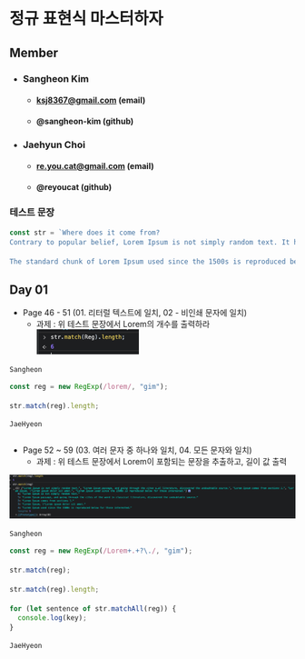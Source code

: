# 정규 표현식 마스터하자

## Member

- ### Sangheon Kim
  - #### ksj8367@gmail.com (email)
  - #### @sangheon-kim (github)
- ### Jaehyun Choi
  - #### re.you.cat@gmail.com (email)
  - #### @reyoucat (github)

### 테스트 문장

```js
const str = `Where does it come from?
Contrary to popular belief, Lorem Ipsum is not simply random text. It has roots in a piece of classical Latin literature from 45 BC, making it over 2000 years old. Richard McClintock, a Latin professor at Hampden-Sydney College in Virginia, looked up one of the more obscure Latin words, consectetur, from a Lorem Ipsum passage, and going through the cites of the word in classical literature, discovered the undoubtable source. Lorem Ipsum comes from sections 1.10.32 and 1.10.33 of "de Finibus Bonorum et Malorum" (The Extremes of Good and Evil) by Cicero, written in 45 BC. This book is a treatise on the theory of ethics, very popular during the Renaissance. The first line of Lorem Ipsum, "Lorem ipsum dolor sit amet..", comes from a line in section 1.10.32.

The standard chunk of Lorem Ipsum used since the 1500s is reproduced below for those interested. Sections 1.10.32 and 1.10.33 from "de Finibus Bonorum et Malorum" by Cicero are also reproduced in their exact original form, accompanied by English versions from the 1914 translation by H. Rackham.
```

## Day 01

- Page 46 - 51 (01. 리터럴 텍스트에 일치, 02 - 비인쇄 문자에 일치)
  - 과제 : 위 테스트 문장에서 Lorem의 개수를 출력하라
    ![](img/sh-07-12-22-58.png)

`Sangheon`

```js
const reg = new RegExp(/lorem/, "gim");

str.match(reg).length;
```

`JaeHyeon`

```js

```

- Page 52 ~ 59 (03. 여러 문자 중 하나와 일치, 04. 모든 문자와 일치)
  - 과제 : 위 테스트 문장에서 Lorem이 포함되는 문장을 추출하고, 길이 값 출력

![](img/sh-07-12-22-57.png)

`Sangheon`

```js
const reg = new RegExp(/Lorem+.+?\./, "gim");

str.match(reg);

str.match(reg).length;

for (let sentence of str.matchAll(reg)) {
  console.log(key);
}
```

`JaeHyeon`

```js

```
